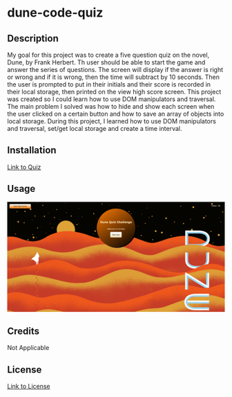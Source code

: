 # dune-code-quiz
## Description
My goal for this project was to create a five question quiz on the novel, Dune, by Frank Herbert. Th user should be able to start the game and answer the series of questions. The screen will display if the answer is right or wrong and if it is wrong, then the time will subtract by 10 seconds. Then the user is prompted to put in their initials and their score is recorded in their local storage, then printed on the view high score screen. This project was created so I could learn how to use DOM manipulators and traversal. The main problem I solved was how to hide and show each screen when the user clicked on a certain button and how to save an array of objects into local storage. During this project, I learned how to use DOM manipulators and traversal, set/get local storage and create a time interval.
## Installation
[Link to Quiz](https://tinastanczyk.github.io/dune-code-quiz/)
## Usage
![alt text](assets/images/quiz-screenshot.png)
## Credits
Not Applicable
## License
[Link to License](LICENSE)